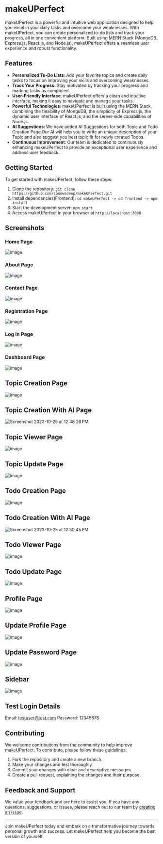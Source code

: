 # makeUPerfect

makeUPerfect is a powerful and intuitive web application designed to help you excel in your daily tasks and overcome your weaknesses. With makeUPerfect, you can create personalized to-do lists and track your progress, all in one convenient platform. Built using MERN Stack (MongoDB, Express.js, React.js, and Node.js), makeUPerfect offers a seamless user experience and robust functionality.

## Features

- **Personalized To-Do Lists**: Add your favorite topics and create daily tasks to focus on improving your skills and overcoming weaknesses.
- **Track Your Progress**: Stay motivated by tracking your progress and marking tasks as completed.
- **User-Friendly Interface**: makeUPerfect offers a clean and intuitive interface, making it easy to navigate and manage your tasks.
- **Powerful Technologies**: makeUPerfect is built using the MERN Stack, combining the flexibility of MongoDB, the simplicity of Express.js, the dynamic user interface of React.js, and the server-side capabilities of Node.js.
- **AI Suggestions**: We have added AI Suggestions for both Topic and Todo Creation Page.Our AI will help you to write an unique description of your Topic and also suggest you best topic fit for newly created Todos.
- **Continuous Improvement**: Our team is dedicated to continuously enhancing makeUPerfect to provide an exceptional user experience and address user feedback.

## Getting Started

To get started with makeUPerfect, follow these steps:

1. Clone the repository: `git clone https://github.com/soumwadeep/makeUPerfect.git`
2. Install dependencies(Frontend): `cd makeUPerfect -> cd frontend -> npm install`
3. Start the development server: `npm start`
4. Access makeUPerfect in your browser at `http://localhost:3000`

## Screenshots

### Home Page
![image](https://github.com/soumwadeep/makeUPerfect/assets/69720515/5c0a49e3-a686-48b2-a59c-a849f1fb72f3)

### About Page
![image](https://github.com/soumwadeep/makeUPerfect/assets/69720515/1636e864-7500-429a-a50b-88b105e7ff24)

### Contact Page
![image](https://github.com/soumwadeep/makeUPerfect/assets/69720515/d43de358-1936-4cc0-b4ee-d0b36f59eb51)

### Registration Page
![image](https://github.com/soumwadeep/makeUPerfect/assets/69720515/a7fbf16a-75d4-4ad2-b07b-d3fe34689989)

### Log In Page
![image](https://github.com/soumwadeep/makeUPerfect/assets/69720515/5da77895-0ce3-413a-baf6-75392c24ee5b)

### Dashboard Page
![image](https://github.com/soumwadeep/makeUPerfect/assets/69720515/9db7e698-58f2-4255-a967-93b46ac03f64)

## Topic Creation Page
![image](https://github.com/soumwadeep/makeUPerfect/assets/69720515/b672936a-ad70-404b-8792-77968093879f)

## Topic Creation With AI Page
![Screenshot 2023-10-25 at 12 48 26 PM](https://github.com/soumwadeep/makeUPerfect/assets/69720515/01d99c9e-8db7-47a0-b981-602254332f12)

## Topic Viewer Page
![image](https://github.com/soumwadeep/makeUPerfect/assets/69720515/eff54e1e-bf7d-4aa2-aada-7963d2ae1a11)

## Topic Update Page
![image](https://github.com/soumwadeep/makeUPerfect/assets/69720515/76753723-2667-413b-9031-de291a6dea42)

## Todo Creation Page
![image](https://github.com/soumwadeep/makeUPerfect/assets/69720515/f6c4fc11-6313-47a2-8840-324d835b5d82)

## Todo Creation With AI Page
![Screenshot 2023-10-25 at 12 50 45 PM](https://github.com/soumwadeep/makeUPerfect/assets/69720515/0a86332c-abd6-4ae0-be23-7eb4c715d1b4)

## Todo Viewer Page
![image](https://github.com/soumwadeep/makeUPerfect/assets/69720515/d46c0fab-b53a-4951-a408-c50b815ad321)

## Todo Update Page
![image](https://github.com/soumwadeep/makeUPerfect/assets/69720515/d25fb9ee-653b-4332-9f2c-ddd0e6ae2b75)

## Profile Page
![image](https://github.com/soumwadeep/makeUPerfect/assets/69720515/05899eb9-9128-4278-a38f-cb2aa9de3c6b)

## Update Profile Page
![image](https://github.com/soumwadeep/makeUPerfect/assets/69720515/4fecc59f-ec38-458a-955c-4dc76b7767c3)

## Update Password Page
![image](https://github.com/soumwadeep/makeUPerfect/assets/69720515/dbb9ee83-dc1c-4c2a-9720-1528e9d8047d)

## Sidebar
![image](https://github.com/soumwadeep/makeUPerfect/assets/69720515/8adccc95-767a-4d8a-83fc-1b287d6d49a5)

## Test Login Details

Email: testuser@test.com
Password: 12345678

## Contributing

We welcome contributions from the community to help improve makeUPerfect. To contribute, please follow these guidelines:

1. Fork the repository and create a new branch.
2. Make your changes and test thoroughly.
3. Commit your changes with clear and descriptive messages.
4. Create a pull request, explaining the changes and their purpose.

## Feedback and Support

We value your feedback and are here to assist you. If you have any questions, suggestions, or issues, please reach out to our team by [creating an issue](https://github.com/soumwadeep/makeUPerfect/issues).

---

Join makeUPerfect today and embark on a transformative journey towards personal growth and success. Let makeUPerfect help you become the best version of yourself.
